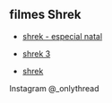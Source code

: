 ## filmes Shrek

- [shrek - especial natal](https://drive.google.com/file/d/0ByfEzfBLMGseNXg4UjBuOUhPbWM/view?usp=drivesdk)

- [shrek 3](https://drive.google.com/file/d/0ByfEzfBLMGseTDAtZmc0VXI5Sjg/view?usp=drivesdk)

- [shrek](https://drive.google.com/file/d/0ByfEzfBLMGseWWJxc3JDSUJVNms/view?usp=drivesdk)

Instagram @_onlythread
